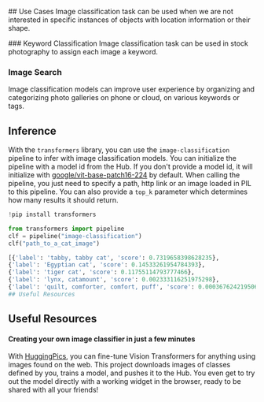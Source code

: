 ## Use Cases
Image classification task can be used when we are not interested in specific instances of objects with location information or their shape. 

### Keyword Classification
Image classification task can be used in stock photography to assign each image a keyword. 

### Image Search
Image classification models can improve user experience by organizing and categorizing photo galleries on phone or cloud, on various keywords or tags.

## Inference
With the `transformers` library, you can use the `image-classification` pipeline to infer with image classification models. You can initialize the pipeline with a model id from the Hub. If you don't provide a model id, it will initialize with [google/vit-base-patch16-224](https://huggingface.co/google/vit-base-patch16-224) by default. When calling the pipeline, you just need to specify a path, http link or an image loaded in PIL to this pipeline. You can also provide a `top_k` parameter which determines how many results it should return.

```python
!pip install transformers

from transformers import pipeline
clf = pipeline("image-classification")
clf("path_to_a_cat_image")

[{'label': 'tabby, tabby cat', 'score': 0.7319658398628235},
{'label': 'Egyptian cat', 'score': 0.14533261954784393},
{'label': 'tiger cat', 'score': 0.11755114793777466},
{'label': 'lynx, catamount', 'score': 0.002333116251975298},
{'label': 'quilt, comforter, comfort, puff', 'score': 0.000367624219506979}]
## Useful Resources
```

## Useful Resources
#### Creating your own image classifier in just a few minutes
With [HuggingPics](https://github.com/nateraw/huggingpics), you can fine-tune Vision Transformers for anything using images found on the web. This project downloads images of classes defined by you, trains a model, and pushes it to the Hub. You even get to try out the model directly with a working widget in the browser, ready to be shared with all your friends!
